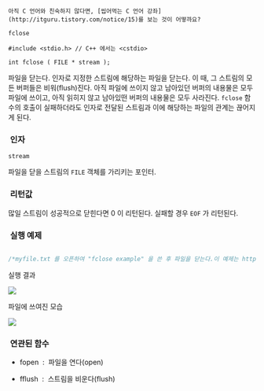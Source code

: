 


```warning
아직 C 언어와 친숙하지 않다면, [씹어먹는 C 언어 강좌](http://itguru.tistory.com/notice/15)를 보는 것이 어떻까요?

```

`fclose`



```info
#include <stdio.h> // C++ 에서는 <cstdio>

int fclose ( FILE * stream );

```

파일을 닫는다.
인자로 지정한 스트림에 해당하는 파일을 닫는다.
이 때, 그 스트림의 모든 버퍼들은 비워(flush)진다. 아직 파일에 쓰이지 않고 남아있던 버퍼의 내용물은 모두 파일에 쓰이고, 아직 읽히지 않고 남아있떤 버퍼의 내용물은 모두 사라진다.
`fclose` 함수의 호출이 실패하더라도 인자로 전달된 스트림과 이에 해당하는 파일의 관계는 끊어지게 된다.



###  인자




`stream`

파일을 닫을 스트림의 `FILE` 객체를 가리키는 포인터.



###  리턴값




많일 스트림이 성공적으로 닫힌다면 0 이 리턴된다.
실패할 경우 `EOF` 가 리턴된다.



###  실행 예제




```cpp

/*myfile.txt 를 오픈하여 "fclose example" 을 쓴 후 파일을 닫는다.이 예제는 http://www.cplusplus.com/reference/clibrary/cstdio/fclose/에서 가져왔습니다.*/#include <stdio.h>int main (){    FILE * pFile;    pFile = fopen ("myfile.txt","wt");    fprintf (pFile, "fclose example");    fclose (pFile);    return 0;}
```

실행 결과


![](http://img1.daumcdn.net/thumb/R1920x0/?fname=http%3A%2F%2Fcfile23.uf.tistory.com%2Fimage%2F192A9D1F4B702E01249504)

파일에 쓰여진 모습


![](http://img1.daumcdn.net/thumb/R1920x0/?fname=http%3A%2F%2Fcfile4.uf.tistory.com%2Fimage%2F127B681F4B702E017E42DF)





###  연관된 함수




* fopen  :  파일을 연다(open)

* fflush  :  스트림을 비운다(flush)





